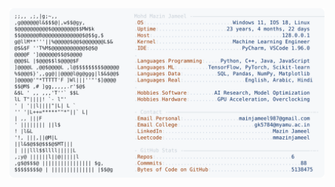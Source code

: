 <picture>
  <source srcset="https://raw.githubusercontent.com/mmazinjameel/mmazinjameel/main/dark_mode.svg?v=1743099216" media="(prefers-color-scheme: dark)">
  <img src="https://raw.githubusercontent.com/mmazinjameel/mmazinjameel/main/light_mode.svg?v=1743099216">
</picture>
